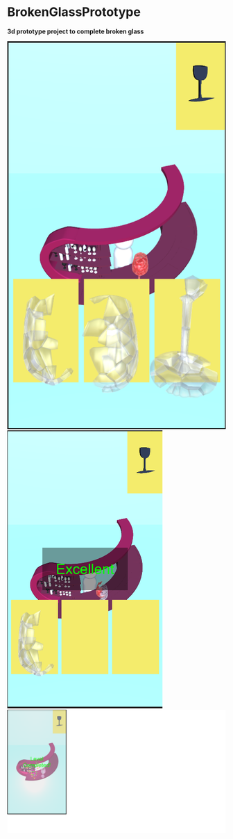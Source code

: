 # BrokenGlassPrototype
 **3d prototype project to complete broken glass**

![BrokenGlass](BrokenGlass.png)
![ExcellentMessage](ExcellentMessage.png)
![LevelCompleted](LevelCompleted.png)
